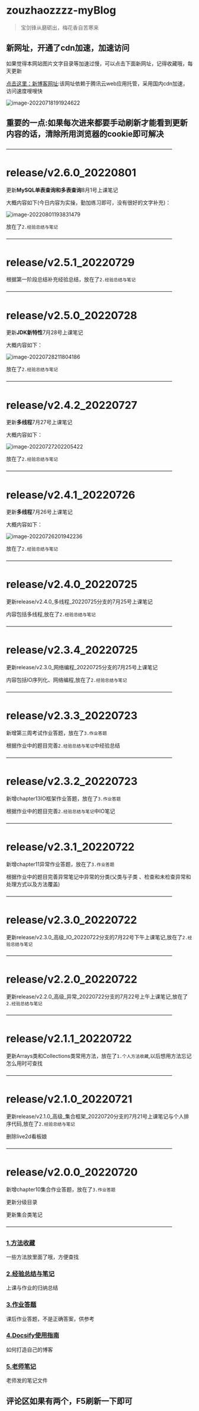 # zouzhaozzzz-myBlog

> 宝剑锋从磨砺出，梅花香自苦寒来

## 新网址，开通了cdn加速，加速访问

如果觉得本网站图片文字目录等加速过慢，可以点击下面新网址，记得收藏哦，每天更新

[点击这里：新博客网址](https://blogs-1gcbbkn727f78361-1301666279.ap-shanghai.app.tcloudbase.com/#/):该网址依赖于腾讯云web应用托管，采用国内cdn加速，访问速度嗖嗖快

![image-20220718191924622](images/image-20220718191924622.png)

## 重要的一点:如果每次进来都要手动刷新才能看到更新内容的话，清除所用浏览器的cookie即可解决

————————————————————————————————

# release/v2.6.0\_20220801

更新**MySQL单表查询和多表查询**8月1号上课笔记

大概内容如下(今日内容为实操，勤加练习即可，没有很好的文字补充)：

![image-20220801193831479](images/image-20220801193831479.png)

放在了`2.经验总结与笔记`

————————————————————————————————

# release/v2.5.1\_20220729

根据第一阶段总结补充经验总结，放在了`2.经验总结与笔记`

————————————————————————————————

# release/v2.5.0\_20220728

更新**JDK新特性**7月28号上课笔记

大概内容如下：

![image-20220728211804186](images/image-20220728211804186.png)

放在了`2.经验总结与笔记`

————————————————————————————————

# release/v2.4.2\_20220727

更新**多线程**7月27号上课笔记

大概内容如下：

![image-20220727202205422](images/image-20220727202205422.png)

放在了`2.经验总结与笔记`

————————————————————————————————

# release/v2.4.1\_20220726

更新**多线程**7月26号上课笔记

大概内容如下：

![image-20220726201942236](images/image-20220726201942236.png)

放在了`2.经验总结与笔记`

————————————————————————————————

# release/v2.4.0\_20220725

更新release/v2.4.0\_多线程_20220725分支的7月25号上课笔记

内容包括多线程,放在了`2.经验总结与笔记`

————————————————————————————————

# release/v2.3.4\_20220725

更新release/v2.3.0\_网络编程_20220725分支的7月25号上课笔记

内容包括IO序列化、网络编程,放在了`2.经验总结与笔记`

————————————————————————————————

# release/v2.3.3\_20220723

新增第三周考试作业答题，放在了`3.作业答题`

根据作业中的题目完善`2.经验总结与笔记`中经验总结

————————————————————————————————

# release/v2.3.2\_20220723

新增chapter13IO框架作业答题，放在了`3.作业答题`

根据作业中的题目完善`2.经验总结与笔记`中IO笔记

————————————————————————————————

# release/v2.3.1\_20220722

新增chapter11异常作业答题，放在了`3.作业答题`

根据作业中的题目完善异常笔记中异常的分类(父类与子类 、检查和未检查异常和处理方式以及方法覆盖)

————————————————————————————————

# release/v2.3.0\_20220722

更新release/v2.3.0_高级\_IO_20220722分支的7月22号下午上课笔记,放在了`2.经验总结与笔记`

————————————————————————————————

# release/v2.2.0\_20220722

更新release/v2.2.0_高级\_异常\_20220722分支的7月22号上午上课笔记,放在了`2.经验总结与笔记`

————————————————————————————————

# release/v2.1.1\_20220722

更新Arrays类和Collections类常用方法，放在了`1.个人方法收藏`,以后想用方法忘记怎么用时可查找

————————————————————————————————

# release/v2.1.0\_20220721

更新release/v2.1.0_高级\_集合框架\_20220720分支的7月21号上课笔记与个人排序代码,放在了`2.经验总结与笔记`

删除live2d看板娘

————————————————————————————————

# release/v2.0.0\_20220720

新增chapter10集合作业答题，放在了`3.作业答题`

更新分级目录

更新集合类笔记

————————————————————————————————


### [1.方法收藏](/Project/java方法/java方法.md)

一些方法放里面了哦，方便查找

### [2.经验总结与笔记](/Project/经验总结.md)

上课与作业的归纳总结

### [3.作业答题](/Project/作业答题.md)

课后作业答题，不是正确答案，供参考

### [4.Docsify使用指南](/Project/Docsify使用指南.md)

如何打造自己的博客

### [5.老师笔记](/Project/笔记/chapter-1章/chapter-1章.md)

老师发的笔记文件




## 评论区如果有两个，F5刷新一下即可
